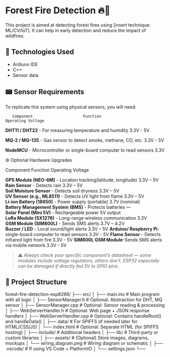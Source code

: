 # Forest Fire Detection 🔥🌲

This project is aimed at detecting forest fires using [insert technique: ML/CV/IoT]. It can help in early detection and reduce the impact of wildfires.


## 🔧 Technologies Used

- Ardiuno IDE
- C++ 
- Sensor data



## 📟 Sensor Requirements

To replicate this system using physical sensors, you will need:

       Component                      Function                             Operating Voltage 


 **DHT11 / DHT22** - For measuring temperature and humidity                          3.3V - 5V
 
 **MQ-2 / MQ-135** - Gas sensor to detect smoke, methane, CO, etc.                   3.3V - 5V
 
 **NodeMCU**  - Microcontroller or single-board computer to read sensors                3.3V
 


⚙️ Optional Hardware Upgrades
 
 Component                       Function                          Operating Voltage  

**GPS Module (NEO-6M)**  - Location tracking(latitude, longitude)     3.3V – 5V         
**Rain Sensor**          - Detects rain                               3.3V – 5V         
**Soil Moisture Sensor** - Detects soil dryness                       3.3V – 5V         
**UV Sensor (e.g., ML8511)** - Detects UV light from flame            3.3V – 5V         
**Li-ion Battery (18650)** - Power supply (portable)                  3.7V (nominal)    
**Battery Management System (BMS)** - Protects batteries                   —                 
**Solar Panel (Mini 5V)** - Rechargeable power                        5V output        
**LoRa Module (SX1278)** - Long-range wireless communication          3.3V              
**GSM Module (SIM800L)** - Sends SMS alerts                           3.7V – 4.2V       
**Buzzer / LED**         - Local sound/light alerts                   3.3V – 5V
**Arduino/ Raspberry Pi**- single-board computer to read sensors      3.3V - 5V
**Flame Sensor**  - Detects infrared light from fire                  3.3V - 5V
**SIM800L GSM Module**-Sends SMS alerts via mobile network            3.3V - 5V


> ⚠️ *Always check your specific component’s datasheet — some modules include voltage regulators, others don't. ESP32 especially can be damaged if directly fed 5V to GPIO pins.*


## 📁 Project Structure

forest-fire-detection-esp8266/
├── src/
│   ├── main.ino                      # Main program with all logic 
│   ├── SensorManager.h               # Optional: Abstraction for DHT, MQ sensor
│   ├── SensorManager.cpp             # Optional: Sensor reading & processing
│   ├── WebServerHandler.h            # Optional: Web page + JSON response handlers
│   ├── WebServerHandler.cpp          # Optional: Contains handleRoot() and handleData()
│
├── data/                             # For SPIFFS (if needed later for HTML/CSS/JS)
│   └── index.html                    # Optional: Separate HTML (for SPIFFS hosting)
│
├── include/                          # Additional headers 
│
├── lib/                              # Third-party or custom libraries
│
├── assets/                           # (Optional) Store images, diagrams, mockups
│   └── wiring_diagram.png            # Wiring diagram or schematic
│
├── .vscode/                          # If using VS Code + PlatformIO
│   └── settings.json
└── 




 
